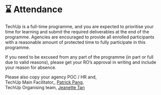 # ⌛ Attendance

TechUp is a full-time programme, and you are expected to prioritise your time for learning and submit the required deliverables at the end of the programme. Agencies are encouraged to provide all enrolled participants with a reasonable amount of protected time to fully participate in this programme.

If you need to be excused from any part of the programme (in part or full due to valid reasons), please get your RO’s approval in writing and include your reason for absence.&#x20;

Please also copy your agency POC / HR and,\
TechUp Main Facilitator,, [Patrick Pang](mailto:patrick_pang@tech.gov.sg),\
TechUp Organising team, [Jeanette Tan](mailto:jeanette_tan@tech.gov.sg)

